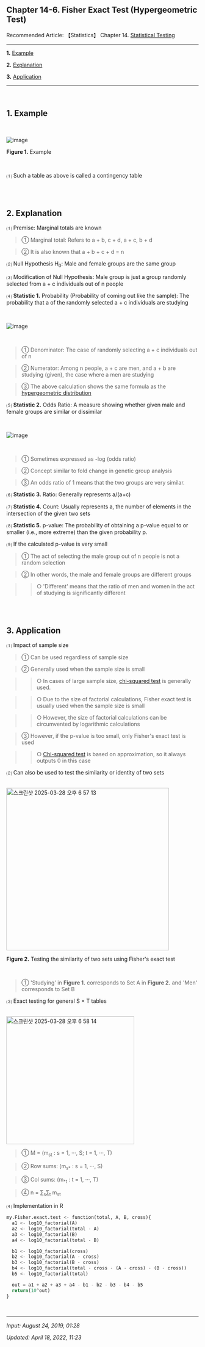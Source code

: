 ## **Chapter 14-6. Fisher Exact Test** (Hypergeometric Test)

Recommended Article: 【Statistics】 Chapter 14. [Statistical Testing](https://jb243.github.io/pages/1631)

---

**1.** [Example](#1-example)

**2.** [Explanation](#2-explanation)

**3.** [Application](#3-application)

---

<br>

## **1\. Example**

<br>

![image](https://github.com/user-attachments/assets/7808d1d1-f1cb-4146-8e01-ce04e79bb7c8)

**Figure 1.** Example

<br>

 ⑴ Such a table as above is called a contingency table

<br>

<br>

## **2\. Explanation**

 ⑴ Premise: Marginal totals are known

> ① Marginal total: Refers to a + b, c + d, a + c, b + d

> ② It is also known that a + b + c + d = n

 ⑵ Null Hypothesis H<sub>0</sub>: Male and female groups are the same group

 ⑶ Modification of Null Hypothesis: Male group is just a group randomly selected from a + c individuals out of n people

 ⑷ **Statistic 1.** Probability (Probability of coming out like the sample): The probability that a of the randomly selected a + c individuals are studying

<br>

![image](https://github.com/user-attachments/assets/11b8bc7b-54e4-4470-878f-91872760556c)

<br>

> ① Denominator: The case of randomly selecting a + c individuals out of n

> ② Numerator: Among n people, a + c are men, and a + b are studying (given), the case where a men are studying

> ③ The above calculation shows the same formula as the [hypergeometric distribution](https://jb243.github.io/pages/1626)

 ⑸ **Statistic 2.** Odds Ratio: A measure showing whether given male and female groups are similar or dissimilar

<br>

![image](https://github.com/user-attachments/assets/18b7d33e-21a8-4d6e-bf51-a1b59df12fff)

<br>

> ① Sometimes expressed as -log (odds ratio)

> ② Concept similar to fold change in genetic group analysis

> ③ An odds ratio of 1 means that the two groups are very similar.

⑹ **Statistic 3.** Ratio: Generally represents a/(a+c)

⑺ **Statistic 4.** Count: Usually represents a, the number of elements in the intersection of the given two sets

⑻ **Statistic 5.** p-value: The probability of obtaining a p-value equal to or smaller (i.e., more extreme) than the given probability p. 

⑼ If the calculated p-value is very small

> ① The act of selecting the male group out of n people is not a random selection

> ② In other words, the male and female groups are different groups

>> ○ 'Different' means that the ratio of men and women in the act of studying is significantly different

<br>

<br>

## **3\. Application**

 ⑴ Impact of sample size

> ① Can be used regardless of sample size

> ② Generally used when the sample size is small

>> ○ In cases of large sample size, [chi-squared test](https://jb243.github.io/pages/1727) is generally used.

>> ○ Due to the size of factorial calculations, Fisher exact test is usually used when the sample size is small

>> ○ However, the size of factorial calculations can be circumvented by logarithmic calculations

> ③ However, if the p-value is too small, only Fisher's exact test is used

>> ○ [Chi-squared test](https://jb243.github.io/pages/1727) is based on approximation, so it always outputs 0 in this case

⑵ Can also be used to test the similarity or identity of two sets

<br>

<img width="426" alt="스크린샷 2025-03-28 오후 6 57 13" src="https://github.com/user-attachments/assets/01cea588-bb7a-4556-b55d-b49904694d45" />

**Figure 2.** Testing the similarity of two sets using Fisher's exact test

<br>

> ① 'Studying' in **Figure 1.** corresponds to Set A in **Figure 2.** and 'Men' corresponds to Set B

⑶ Exact testing for general S × T tables

<br>

<img width="335" alt="스크린샷 2025-03-28 오후 6 58 14" src="https://github.com/user-attachments/assets/8a910d0c-6bea-422a-b5d4-1b00cb0142ee" />

<br>

> ① M = (m<sub>st</sub> : s = 1, ···, S; t = 1, ···, T)

> ② Row sums: (m<sub>s*</sub> : s = 1, ···, S)

> ③ Col sums: (m<sub>*t</sub> : t = 1, ···, T)

> ④ n = ∑<sub>s</sub>∑<sub>t</sub> m<sub>st</sub> 
 
⑷ Implementation in R

```python
my.Fisher.exact.test <- function(total, A, B, cross){
  a1 <- log10_factorial(A)
  a2 <- log10_factorial(total - A)
  a3 <- log10_factorial(B)
  a4 <- log10_factorial(total - B)

  b1 <- log10_factorial(cross)
  b2 <- log10_factorial(A - cross)
  b3 <- log10_factorial(B - cross)
  b4 <- log10_factorial(total - cross - (A - cross) - (B - cross))
  b5 <- log10_factorial(total)

  out = a1 + a2 + a3 + a4 - b1 - b2 - b3 - b4 - b5
  return(10^out)
}
```

<br>

---

_Input: August 24, 2019, 01:28_

_Updated: April 18, 2022, 11:23_
